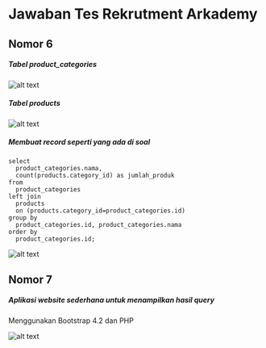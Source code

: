 # Jawaban Tes Rekrutment Arkademy


## Nomor 6
##### Tabel product_categories<br>
![alt text](https://i.imgur.com/v8G4sQD.png)<br>
##### Tabel products<br>
![alt text](https://i.imgur.com/o0xpjjf.png)<br>

##### Membuat record seperti yang ada di soal
```
select 
  product_categories.nama, 
  count(products.category_id) as jumlah_produk
from 
  product_categories 
left join 
  products 
  on (products.category_id=product_categories.id)
group by 
  product_categories.id, product_categories.nama
order by 
  product_categories.id;
```
![alt text](https://i.imgur.com/aY8kjhT.png)

## Nomor 7

##### Aplikasi website sederhana untuk menampilkan hasil query
Menggunakan Bootstrap 4.2 dan PHP<br>

![alt text](https://i.imgur.com/1pNID1j.png)
